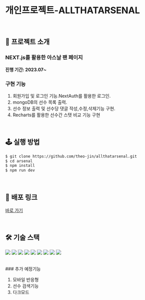 # 개인프로젝트-ALLTHATARSENAL


<!--  -->
<br />

## 📝 프로젝트 소개
### NEXT.js를 활용한 아스날 팬 페이지             
**진행 기간: 2023.07~**


### 구현 기능

1. 회원가입 및 로그인 기능.NextAuth를 활용한 로그인.
2. mongoDB의 선수 목록 출력.
3. 선수 정보 출력 및 선수당 댓글 작성,수정,삭제기능 구현.
4. Recharts를 활용한 선수간 스탯 비교 기능 구현

<!--  -->
<br />

## 🕹️ 실행 방법

```sh
$ git clone https://github.com/theo-jin/allthatarsenal.git
$ cd arsenal
$ npm install
$ npm run dev
```

<!--  -->
<br />

## 🔗 배포 링크

[바로 가기](https://allthatarsenal-672k5mal1-theo-jin.vercel.app/)

<!--  -->
<br />

## 🛠️ 기술 스택

<!--
  Shield.io 배지 양식

  <img src= "https://img.shields.io/badge/라벨-색상?style=배지스타일&logo=로고이름&logoColor=로고색상">

  - 라벨: 임의의 이름
  - 색상: https://simpleicons.org/ 에서 검색한 로고의 색상코드 (# 제외하고 입력)
  - 배지 스타일: plastic, flat, flat-square, for-the-badge, social 중 하나 선택
  - 로고 이름: https://simpleicons.org/ 에서 검색한 로고의 이름
  - 로고 색상: 로고의 색상코드
-->
<p>
<!-- npm -->
<img src= "https://img.shields.io/badge/npm-CB3837?style=for-the-badge&logo=npm&logoColor=white">
  
<!-- NEXT.js -->
<img src= "https://img.shields.io/badge/Next.js-000000?style=for-the-badge&logo=Next.js&logoColor=white">
<!-- NextAuth -->
<img src= "https://img.shields.io/badge/NextAuth-000000?style=for-the-badge&logo=Next.js&logoColor=white">
<!-- NEXTUI -->
<img src= "https://img.shields.io/badge/NextUI-000000?style=for-the-badge&logo=&logoColor=white">
<!-- MongoDB -->
<img src= "https://img.shields.io/badge/MongoDB-47A248?style=for-the-badge&logo=MongoDB&logoColor=white">
<!-- Typescript -->
<img src= "https://img.shields.io/badge/typescript-3178C6?style=for-the-badge&logo=typescript&logoColor=white">
<!-- Recharts-->
<img src="https://img.shields.io/badge/Recharts-FF6384?style=for-the-badge&logo=Recharts&logoColor=white">
<!-- emotion -->
<img src="https://img.shields.io/badge/emotion-D26AC2?style=for-the-badge&logoColor=white">
<!-- Vercel -->
<img src= "https://img.shields.io/badge/vercel-000000?style=for-the-badge&logo=vercel&logoColor=white">

</p>
<!-- 선택사항: 각 기술의 선정 이유 -->



  <!--  -->
  <br />
### 추가 예정기능

1. 모바일 반응형
2. 선수 검색기능
3. 다크모드
